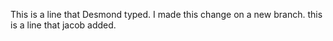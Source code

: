 This is a line that Desmond typed.
I made this change on a new branch.
this is a line that jacob added.
